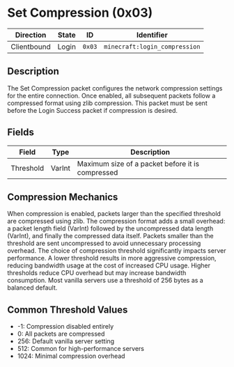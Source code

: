 # Set Compression (0x03)
| Direction   | State | ID     | Identifier                    |
| ----------- | ----- | ------ | ---------------------------- |
| Clientbound | Login | `0x03` | `minecraft:login_compression` |

## Description
The Set Compression packet configures the network compression settings for the entire connection. Once enabled, all subsequent packets follow a compressed format using zlib compression. This packet must be sent before the Login Success packet if compression is desired.

## Fields
| Field | Type | Description |
| ----- | ---- | ----------- |
| Threshold | VarInt | Maximum size of a packet before it is compressed |

## Compression Mechanics
When compression is enabled, packets larger than the specified threshold are compressed using zlib. The compression format adds a small overhead: a packet length field (VarInt) followed by the uncompressed data length (VarInt), and finally the compressed data itself. Packets smaller than the threshold are sent uncompressed to avoid unnecessary processing overhead. The choice of compression threshold significantly impacts server performance. A lower threshold results in more aggressive compression, reducing bandwidth usage at the cost of increased CPU usage. Higher thresholds reduce CPU overhead but may increase bandwidth consumption. Most vanilla servers use a threshold of 256 bytes as a balanced default.

## Common Threshold Values
* -1: Compression disabled entirely
* 0: All packets are compressed
* 256: Default vanilla server setting
* 512: Common for high-performance servers
* 1024: Minimal compression overhead